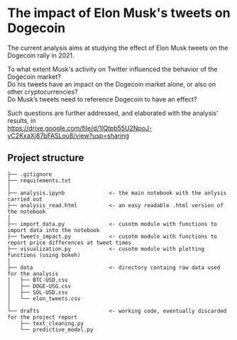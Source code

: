 # The impact of Elon Musk's tweets on Dogecoin

The current analysis aims at studying the effect of Elon Musk tweets on the Dogecoin rally in 2021.

To what extent Musk's activity on Twitter influenced the behavior of the Dogecoin market? <br>
Do his tweets have an impact on the Dogecoin market alone, or also on other cryptocurrencies? <br>
Do Musk’s tweets need to reference Dogecoin to have an effect?

Such questions are further addressed, and elaborated with the analysis' results, in <br>
https://drive.google.com/file/d/1lQtpb55U2NpoJ-yC2KxaXj87bFASLou8/view?usp=sharing

## Project structure

```
├── .gitignore              
├── requirements.txt
│
├── analysis.ipynb              <- the main notebook with the anlysis carried out
├── analysis_read.html          <- an easy readable .html version of the notebook
│
├── import_data.py              <- cusotm module with functions to import data into the notebook
├── tweets_impact.py            <- cusotm module with functions to report price differences at tweet times 
├── visualization.py            <- cusotm module with plotting functions (using bokeh)
│
├── data                        <- directory containg raw data used for the analysis
│   ├── BTC-USD.csv
│   ├── DOGE-USG.csv
│   ├── SOL-USD.csv
│   └── elon_tweets.csv
│
└── drafts                      <- working code, eventually discarded for the project report
    ├── text_cleaning.py
    └── predictive_model.py
```